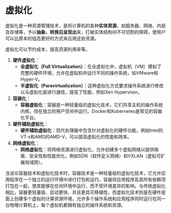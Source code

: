 # 虚拟化

虚拟化是一种资源管理技术，是将计算机的各种**实体资源**，如服务器、网络、内层及存储等，予以**抽象、转换后呈现出**来，打破实体结构间不可切割的障碍，使用户可以比原本的组态更好的方式来应用这些资源。

虚拟化可以节约成本，提高资源利用率等。

1. **硬件虚拟化**：
   - **全虚拟化（Full Virtualization）**：在全虚拟化中，虚拟机（VM）模拟了完整的硬件环境，允许在虚拟机中运行不同的操作系统，如VMware和Hyper-V。
   - **半虚拟化（Paravirtualization）**：这种虚拟化方式要求操作系统进行修改以与虚拟化层进行通信，提高了性能，例如Xen Hypervisor。
2. **容器化**：
   - **容器虚拟化**：容器是一种轻量级的虚拟化技术，它们共享主机的操作系统内核，但在独立的用户空间中运行。Docker和Kubernetes是常见的容器化平台。
3. **硬件辅助虚拟化**：
   - **硬件辅助虚拟化**：现代处理器中包含针对虚拟化的硬件功能，例如Intel的VT-x和AMD的AMD-V，可以提高虚拟化的性能和效率。
4. **网络虚拟化**：
   - **网络虚拟化**：将网络资源进行虚拟化，允许创建多个虚拟网络以提供隔离、安全性和性能优化，例如SDN（软件定义网络）和VXLAN（虚拟可扩展局域网）。

当谈论容器技术和虚拟化技术时，容器技术是一种轻量级的虚拟化技术，它允许应用程序在一个独立的运行环境中进行打包和运行。容器将应用程序及其所有依赖项打包在一起，使其能够在任何环境中运行，而不受环境差异的影响。与传统虚拟化相比，容器更轻量级、启动更快，并且更具可移植性。而虚拟化技术则是在硬件层面上创建多个虚拟的计算资源环境，允许多个操作系统和应用程序同时运行在同一台物理计算机上，每个虚拟机都拥有独立的操作系统和资源。